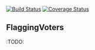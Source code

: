 [![Build Status](https://travis-ci.org/davewwww/FlaggingVoters.svg)](https://travis-ci.org/davewwww/FlaggingVoters) [![Coverage Status](https://coveralls.io/repos/davewwww/FlaggingVoters/badge.svg)](https://coveralls.io/r/davewwww/FlaggingVoters)

FlaggingVoters
--------------

:TODO: